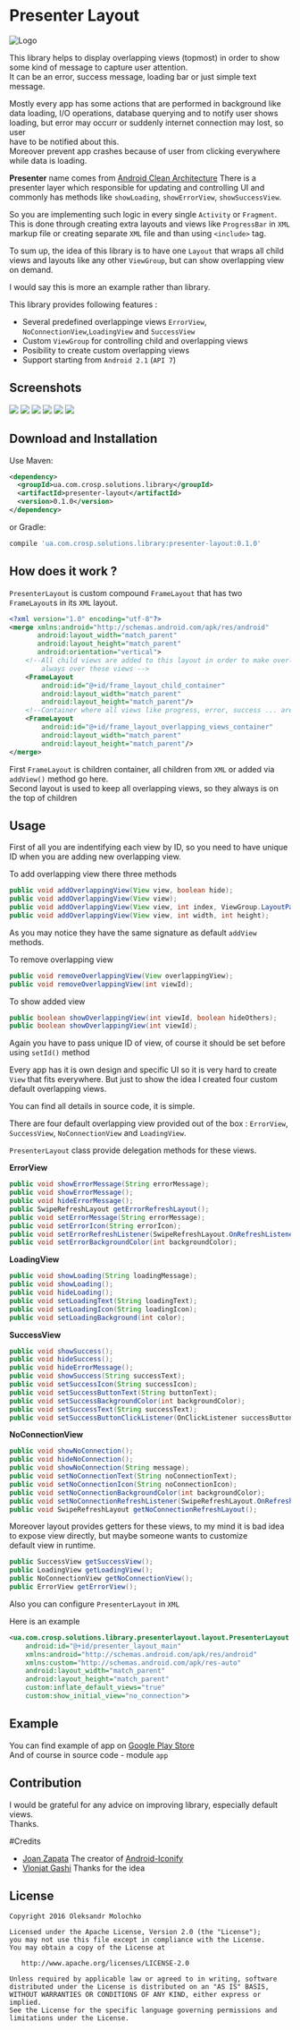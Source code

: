 Presenter Layout
================

![Logo](http://icons.iconarchive.com/icons/umut-pulat/tulliana-2/128/fs-view-icon.png)

This library helps to display overlapping views (topmost) in order to show some kind of message to capture user attention.   
It can be an error, success message, loading bar or just simple text message.

Mostly every app has some actions that are performed in background like  data loading, I/O operations,
database querying and to notify user shows loading, but error may occurr or suddenly internet connection may lost, so user   
have to be notified about this.     
Moreover prevent app crashes because of user from clicking everywhere while data is loading.   

**Presenter** name comes from [Android Clean Architecture](https://github.com/android10/Android-CleanArchitecture)
There is a presenter layer which responsible for updating and controlling UI and commonly has methods like `showLoading`,
`showErrorView`, `showSuccessView`.

So you are implementing such logic in every single `Activity` or `Fragment`. This is done through creating extra layouts and
views like `ProgressBar` in `XML` markup file or creating separate `XML` file and than using `<include>` tag.

To sum up, the idea of this library is to have one `Layout` that wraps all child views and layouts like any other `ViewGroup`,
but can show overlapping view on demand.

I would say this is more an example rather than library.

This library provides following features :

 * Several predefined overlappinge views `ErrorView`, `NoConnectionView`,`LoadingView` and `SuccessView`
 * Custom `ViewGroup` for controlling child and overlapping views
 * Posibility to create custom overlapping views
 * Support starting from `Android 2.1` (`API 7`)


Screenshots
-----------

![](./screenshots/screen1.png)
![](./screenshots/screen2.png)
![](./screenshots/screen3.png)
![](./screenshots/screen4.png)
![](./screenshots/screen5.png)
![](./screenshots/screen6.png)

Download and Installation 
-------------------------

Use Maven:
```xml
<dependency>
  <groupId>ua.com.crosp.solutions.library</groupId>
  <artifactId>presenter-layout</artifactId>
  <version>0.1.0</version>
</dependency>
```
or Gradle:
```groovy
compile 'ua.com.crosp.solutions.library:presenter-layout:0.1.0'
```
How does it work ?
------------------

`PresenterLayout` is custom compound `FrameLayout` that has two `FrameLayout`s in its `XML` layout. 
```xml
<?xml version="1.0" encoding="utf-8"?>
<merge xmlns:android="http://schemas.android.com/apk/res/android"
       android:layout_width="match_parent"
       android:layout_height="match_parent"
       android:orientation="vertical">
    <!--All child views are added to this layout in order to make overlapping views be
        always over these views -->
    <FrameLayout
        android:id="@+id/frame_layout_child_container"
        android:layout_width="match_parent"
        android:layout_height="match_parent"/>
    <!--Container where all views like progress, error, success ... are stored-->
    <FrameLayout
        android:id="@+id/frame_layout_overlapping_views_container"
        android:layout_width="match_parent"
        android:layout_height="match_parent"/>
</merge>
```

First `FrameLayout` is children container, all children from `XML` or added via `addView()` method go here.    
Second layout is used to keep all overlapping views, so they always is on the top of children


Usage
-----

First of all you are indentifying each view by ID, so you need to have unique ID when you are adding new overlapping view.

To add overlapping view there three methods

```java
public void addOverlappingView(View view, boolean hide);
public void addOverlappingView(View view);
public void addOverlappingView(View view, int index, ViewGroup.LayoutParams params);
public void addOverlappingView(View view, int width, int height);
```
As you may notice they have the same signature as default `addView` methods.

To remove overlapping view
```java
public void removeOverlappingView(View overlappingView);
public void removeOverlappingView(int viewId);
```

To show added view 
```java
public boolean showOverlappingView(int viewId, boolean hideOthers);
public boolean showOverlappingView(int viewId);
```

Again you have to pass unique ID of view, of course it should be set before using `setId()` method

Every app has it is own design and specific UI so it is very hard to create `View` that fits everywhere. 
But just to show the idea I created four custom default overlapping views.   

You can find all details in source code, it is simple.

There are four default overlapping view provided out of the box :
`ErrorView`, `SuccessView`, `NoConnectionView` and `LoadingView`.

`PresenterLayout` class provide delegation methods for these views.

**ErrorView**

```java
public void showErrorMessage(String errorMessage);
public void showErrorMessage();
public void hideErrorMessage();
public SwipeRefreshLayout getErrorRefreshLayout();
public void setErrorMessage(String errorMessage);
public void setErrorIcon(String errorIcon);
public void setErrorRefreshListener(SwipeRefreshLayout.OnRefreshListener onRefreshListener);
public void setErrorBackgroundColor(int backgroundColor);
```
**LoadingView**

```java
public void showLoading(String loadingMessage);
public void showLoading();
public void hideLoading();
public void setLoadingText(String loadingText);
public void setLoadingIcon(String loadingIcon);
public void setLoadingBackground(int color);
```
**SuccessView**

```java
public void showSuccess();
public void hideSuccess();
public void hideErrorMessage();
public void showSuccess(String successText);
public void setSuccessIcon(String successIcon);
public void setSuccessButtonText(String buttonText);
public void setSuccessBackgroundColor(int backgroundColor);
public void setSuccessText(String successText);
public void setSuccessButtonClickListener(OnClickListener successButtonClickListener);
```
**NoConnectionView**

```java
public void showNoConnection();
public void hideNoConnection();
public void showNoConnection(String message);
public void setNoConnectionText(String noConnectionText);
public void setNoConnectionIcon(String noConnectionIcon);
public void setNoConnectionBackgroundColor(int backgroundColor);
public void setNoConnectionRefreshListener(SwipeRefreshLayout.OnRefreshListener refreshListener);
public void SwipeRefreshLayout getNoConnectionRefreshLayout();
```

Moreover layout provides getters for these views, to my mind it is bad idea to expose view directly, but maybe someone wants to customize  
default view in runtime.

```java
public SuccessView getSuccessView();
public LoadingView getLoadingView();
public NoConnectionView getNoConnectionView();
public ErrorView getErrorView();
```

Also you can configure `PresenterLayout` in `XML` 

Here is an example 

```xml
<ua.com.crosp.solutions.library.presenterlayout.layout.PresenterLayout
    android:id="@+id/presenter_layout_main"
    xmlns:android="http://schemas.android.com/apk/res/android"
    xmlns:custom="http://schemas.android.com/apk/res-auto"
    android:layout_width="match_parent"
    android:layout_height="match_parent"
    custom:inflate_default_views="true"
    custom:show_initial_view="no_connection">
```

Example
-------

You can find example of app on [Google Play Store](https://play.google.com/store/apps/details?id=ua.com.crosp.solutions.prettytoast)   
And of course in source code - module `app`

Contribution
------------

I would be grateful for any advice on improving library, especially default views.    
Thanks.


#Credits
- [Joan Zapata](https://github.com/JoanZapata)  The creator of [Android-Iconify](https://github.com/JoanZapata/android-iconify)
- [Vlonjat Gashi](https://github.com/vlonjatg/progress-activity) Thanks for the idea

License
-------

    Copyright 2016 Oleksandr Molochko

    Licensed under the Apache License, Version 2.0 (the "License");
    you may not use this file except in compliance with the License.
    You may obtain a copy of the License at

       http://www.apache.org/licenses/LICENSE-2.0

    Unless required by applicable law or agreed to in writing, software
    distributed under the License is distributed on an "AS IS" BASIS,
    WITHOUT WARRANTIES OR CONDITIONS OF ANY KIND, either express or implied.
    See the License for the specific language governing permissions and
    limitations under the License.



